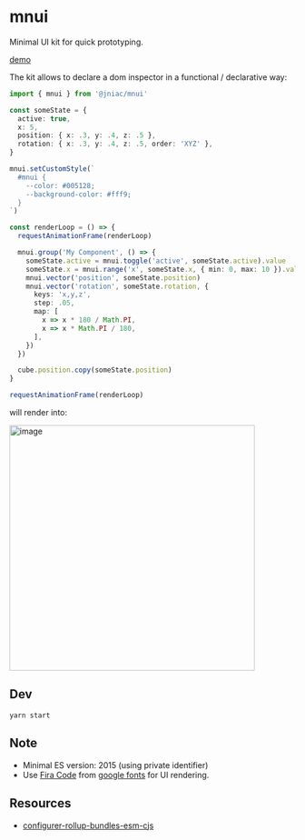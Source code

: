 # mnui 
Minimal UI kit for quick prototyping.

[demo](https://jniac.github.io/mnui/test/demo/)

The kit allows to declare a dom inspector in a functional / declarative way:

```ts
import { mnui } from '@jniac/mnui'

const someState = {
  active: true,
  x: 5,
  position: { x: .3, y: .4, z: .5 },
  rotation: { x: .3, y: .4, z: .5, order: 'XYZ' },
}

mnui.setCustomStyle(`
  #mnui {
    --color: #005128;
    --background-color: #fff9;
  }
`)

const renderLoop = () => {
  requestAnimationFrame(renderLoop)

  mnui.group('My Component', () => {
    someState.active = mnui.toggle('active', someState.active).value
    someState.x = mnui.range('x', someState.x, { min: 0, max: 10 }).value
    mnui.vector('position', someState.position)
    mnui.vector('rotation', someState.rotation, { 
      keys: 'x,y,z', 
      step: .05,
      map: [
        x => x * 180 / Math.PI, 
        x => x * Math.PI / 180,
      ], 
    })
  })

  cube.position.copy(someState.position)
}

requestAnimationFrame(renderLoop)
```
will render into: 

<img width="432" alt="image" src="https://user-images.githubusercontent.com/11039919/192141550-530be514-5011-4b1c-b1c0-e81a54be1f9f.png">


## Dev
```
yarn start
```

## Note
- Minimal ES version: 2015 (using private identifier)
- Use [Fira Code](https://github.com/tonsky/FiraCode) from [google fonts](https://fonts.google.com/specimen/Fira+Code?query=fira+code) for UI rendering.

## Resources
- [configurer-rollup-bundles-esm-cjs](https://buzut.net/configurer-rollup-bundles-esm-cjs/#Installer-les-dependances)
